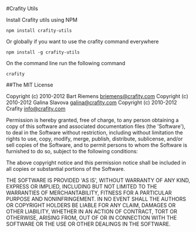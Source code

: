 #Crafity Utils

Install Crafity utils using NPM

    npm install crafity-utils

Or globally if you want to use the crafity command everywhere 

    npm install -g crafity-utils

On the command line run the following command

    crafity

##The MIT License

Copyright (c) 2010-2012 Bart Riemens <briemens@crafity.com>
Copyright (c) 2010-2012 Galina Slavova <galina@crafity.com>
Copyright (c) 2010-2012 Crafity <info@crafity.com>

Permission is hereby granted, free of charge, to any person obtaining
a copy of this software and associated documentation files (the
'Software'), to deal in the Software without restriction, including
without limitation the rights to use, copy, modify, merge, publish,
distribute, sublicense, and/or sell copies of the Software, and to
permit persons to whom the Software is furnished to do so, subject to
the following conditions:

The above copyright notice and this permission notice shall be
included in all copies or substantial portions of the Software.

THE SOFTWARE IS PROVIDED 'AS IS', WITHOUT WARRANTY OF ANY KIND,
EXPRESS OR IMPLIED, INCLUDING BUT NOT LIMITED TO THE WARRANTIES OF
MERCHANTABILITY, FITNESS FOR A PARTICULAR PURPOSE AND NONINFRINGEMENT.
IN NO EVENT SHALL THE AUTHORS OR COPYRIGHT HOLDERS BE LIABLE FOR ANY
CLAIM, DAMAGES OR OTHER LIABILITY, WHETHER IN AN ACTION OF CONTRACT,
TORT OR OTHERWISE, ARISING FROM, OUT OF OR IN CONNECTION WITH THE
SOFTWARE OR THE USE OR OTHER DEALINGS IN THE SOFTWARE.
